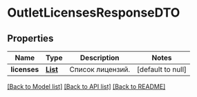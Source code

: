 # OutletLicensesResponseDTO
## Properties

| Name | Type | Description | Notes |
|------------ | ------------- | ------------- | -------------|
| **licenses** | [**List**](FullOutletLicenseDTO.md) | Список лицензий. | [default to null] |

[[Back to Model list]](../README.md#documentation-for-models) [[Back to API list]](../README.md#documentation-for-api-endpoints) [[Back to README]](../README.md)

